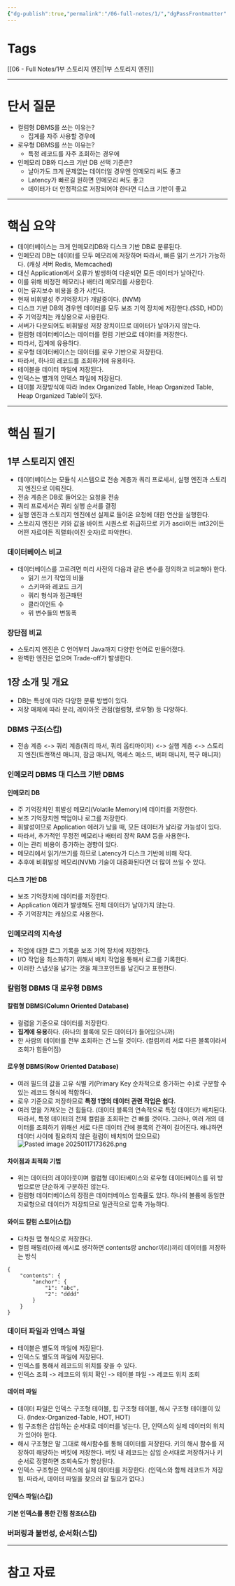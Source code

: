 ```yaml
---
{"dg-publish":true,"permalink":"/06-full-notes/1/","dgPassFrontmatter":true}
---
```


# Tags
[[06 - Full Notes/1부 스토리지 엔진\|1부 스토리지 엔진]]

---
# 단서 질문
- 컬럼형 DBMS를 쓰는 이유는?
	- 집계를 자주 사용할 경우에
- 로우형 DBMS를 쓰는 이유는?
	- 특정 레코드를 자주 조회하는 경우에
- 인메모리 DB와 디스크 기반 DB 선택 기준은?
	- 날아가도 크게 문제없는 데이터일 경우엔 인메모리 써도 좋고 
	- Latency가 빠르길 원하면 인메모리 써도 좋고
	- 데이터가 더 안정적으로 저장되어야 한다면 디스크 기반이 좋고
---
# 핵심 요약
- 데이터베이스는 크게 인메모리DB와 디스크 기반 DB로 분류된다.
- 인메모리 DB는 데이터를 모두 메모리에 저장하며 따라서, 빠른 읽기 쓰기가 가능하다. (캐싱 서버 Redis, Memcached)
- 대신 Application에서 오류가 발생하여 다운되면 모든 데이터가 날아간다.
- 이를 위해 비정전 메모리나 배터리 메모리를 사용한다.
- 이는 유지보수 비용을 증가 시킨다.
- 현재 비휘발성 주기억장치가 개발중이다. (NVM)
- 디스크 기반 DB의 경우엔 데이터를 모두 보조 기억 장치에 저장한다.(SSD, HDD)
- 주 기억장치는 캐싱용으로 사용한다.
- 서버가 다운되어도 비휘발성 저장 장치이므로 데이터가 날아가지 않는다.
- 컬럼형 데이터베이스는 데이터를 컬럼 기반으로 데이터를 저장한다.
- 따라서, 집계에 유용하다.
- 로우형 데이터베이스는 데이터를 로우 기반으로 저장한다.
- 따라서, 하나의 레코드를 조회하기에 유용하다.
- 테이블을 데이터 파일에 저장된다.
- 인덱스는 별개의 인덱스 파일에 저장된다.
- 테이블 저장방식에 따라 Index Organized Table, Heap Organized Table, Heap Organized Table이 있다.
---
# 핵심 필기
## 1부 스토리지 엔진
- 데이터베이스는 모듈식 시스템으로 전송 계층과 쿼리 프로세서, 실행 엔진과 스토리지 엔진으로 이뤄진다.
- 전송 계층은 DB로 들어오는 요청을 전송
- 쿼리 프로세서슨 쿼리 실행 순서를 결정
- 실행 엔진과 스토리지 엔진에선 실제로 들어온 요청에 대한 연산을 실행한다.
- 스토리지 엔진은 키와 값을 바이트 시퀀스로 취급하므로 키가 ascii이든 int32이든 어떤 자료이든 직렬화(이진 숫자)로 파악한다.
### 데이터베이스 비교
- 데이터베이스를 고르려면 미리 사전의 다음과 같은 변수를 정의하고 비교해야 한다.
	- 읽기 쓰기 작업의 비율
	- 스키마와 레코드 크기
	- 쿼리 형식과 접근패턴
	- 클라이언트 수
	- 위 변수들의 변동폭
### 장단점 비교
- 스토리지 엔진은 C 언어부터 Java까지 다양한 언어로 만들어졌다.
- 완벽한 엔진은 없으며 Trade-off가 발생한다.

## 1장 소개 및 개요
- DB는 특성에 따라 다양한 분류 방법이 있다.
- 저장 매체에 따라 분리, 레이아웃 관점(컬럼형, 로우형) 등 다양하다.
### DBMS 구조(스킵)
- 전송 계층 <-> 쿼리 계층(쿼리 파서, 쿼리 옵티마이저) <-> 실행 계층 <-> 스토리지 엔진(트랜잭션 매니저, 잠금 매니저, 액세스 메소드, 버퍼 매니저, 복구 매니저)
### 인메모리 DBMS 대 디스크 기반 DBMS
#### 인메모리 DB
- 주 기억장치인 휘발성 메모리(Volatile Memory)에 데이터를 저장한다.
- 보조 기억장치엔 백업이나 로그를 저장한다.
- 휘발성이므로 Application 에러가 났을 때, 모든 데이터가 날라갈 가능성이 있다.
- 따라서, 추가적인 무정전 메모리나 배터리 장착 RAM 등을 사용한다.
- 이는 관리 비용이 증가하는 경향이 있다.
- 메모리에서 읽기/쓰기를 하므로 Latency가 디스크 기반에 비해 작다.
- 추후에 비휘발성 메모리(NVM) 기술이 대중화된다면 더 많이 쓰일 수 있다.
#### 디스크 기반 DB
- 보조 기억장치에 데이터를 저장한다.
- Application 에러가 발생해도 전체 데이터가 날아가지 않는다.
- 주 기억장치는 캐싱으로 사용한다.
### 인메모리의 지속성
- 작업에 대한 로그 기록을 보조 기억 장치에 저장한다.
- I/O 작업을 최소화하기 위해서 배치 작업을 통해서 로그를 기록한다.
- 이러한 스냅샷을 남기는 것을 체크포인트를 남긴다고 표현한다.
### 칼럼형 DBMS 대 로우형 DBMS
#### 칼럼형 DBMS(Column Oriented Database)
- 컬럼을 기준으로 데이터를 저장한다.
- **집계에 유용**하다. (하나의 블록에 모든 데이터가 들어있으니까)
- 한 사람의 데이터를 전부 조회하는 건 느릴 것이다. (컬럼끼리 서로 다른 블록이라서 조회가 힘들어짐)
#### 로우형 DBMS(Row Oriented Database)
- 여러 필드의 값을 고유 식별 키(Primary Key 순차적으로 증가하는 수)로 구분할 수 있는 레코드 형식에 적합하다.
- 로우 기준으로 저장하므로 **특정 1명의 데이터 관련 작업은 쉽다.** 
- 여러 명을 가져오는 건 힘들다. (데이터 블록의 연속적으로 특정 데이터가 배치된다. 따라서, 특정 데이터의 전체 컬럼을 조회하는 건 빠를 것이다. 그러나, 여러 개의 데이터를 조회하기 위해선 서로 다른 데이터 간에 블록의 간격이 길어진다. 왜냐하면 데이터 사이에 필요하지 않은 컬럼이 배치되어 있으므로)
![Pasted image 20250117173626.png](/img/user/image/Pasted%20image%2020250117173626.png)
#### 차이점과 최적화 기법
- 위는 데이터의 레이아웃이며 컬럼형 데이터베이스와 로우형 데이터베이스를 위 방법으로만 단순하게 구분하진 않는다.
- 컬럼형 데이터베이스의 장점은 데이터베이스 압축률도 있다. 하나의 볼륨에 동일한 자료형으로 데이터가 저장되므로 일관적으로 압축 가능하다.
#### 와이드 칼럼 스토어(스킵)
- 다차원 맵 형식으로 저장한다.
- 컬럼 패밀리(아래 예시로 생각하면 contents랑 anchor끼리)끼리 데이터를 저장하는 방식
```
{
	"contents": {
		"anchor": {
			"1": "abc",
			"2": "dddd"
		}
	}
}
```
### 데이터 파일과 인덱스 파일
- 테이블은 별도의 파일에 저장된다.
- 인덱스도 별도의 파일에 저장된다.
- 인덱스를 통해서 레코드의 위치를 찾을 수 있다.
- 인덱스 조회 -> 레코드의 위치 확인 -> 테이블 파일 -> 레코드 위치 조회
#### 데이터 파일
- 데이터 파일은 인덱스 구조형 테이블, 힙 구조형 테이블, 해시 구조형 테이블이 있다. (Index-Organized-Table, HOT, HOT)
- 힙 구조형은 삽입하는 순서대로 데이터를 넣는다. 단, 인덱스의 실제 데이터의 위치가 있어야 한다.
- 해시 구조형은 말 그대로 해시함수를 통해 데이터를 저장한다. 키의 해시 함수를 저장하여 해당하는 버킷에 저장한다. 버킷 내 레코드는 삽입 순서대로 저장하거나 키 순서로 정렬하면 조회속도가 향상된다.
- 인덱스 구조형은 인덱스에 실제 데이터를 저장한다. (인덱스와 함께 레코드가 저장됨. 따라서, 데이터 파일을 찾으러 갈 필요가 없다.)
#### 인덱스 파일(스킵)
#### 기본 인덱스를 통한 간접 참조(스킵)
### 버퍼링과 불변성, 순서화(스킵)
---
# 참고 자료





